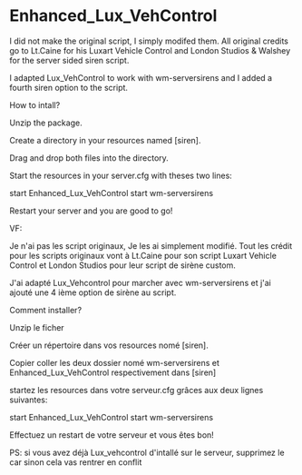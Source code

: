 # Enhanced_Lux_VehControl

I did not make the original script, I simply modifed them. All original credits go to Lt.Caine for his Luxart Vehicle Control and London Studios & Walshey for the server sided siren script.

I adapted Lux_VehControl to work with wm-serversirens and I added a fourth siren option to the script.


How to intall?

Unzip the package.

Create a directory in your resources named [siren].

Drag and drop both files into the directory.

Start the resources in your server.cfg with theses two lines:

start Enhanced_Lux_VehControl
start wm-serversirens

Restart your server and you are good to go!


VF:

Je n'ai pas les script originaux, Je les ai simplement modifié. Tout les crédit pour les scripts originaux vont à Lt.Caine pour son script Luxart Vehicle Control et London Studios pour leur script de sirène custom.

J'ai adapté Lux_Vehcontrol pour marcher avec wm-serversirens et j'ai ajouté une 4 ième option de sirène au script.

Comment installer?

Unzip le ficher

Créer un répertoire dans vos resources nomé [siren].

Copier coller les deux dossier nomé wm-serversirens et Enhanced_Lux_VehControl respectivement dans [siren]

startez les resources dans votre serveur.cfg grâces aux deux lignes suivantes:

start Enhanced_Lux_VehControl
start wm-serversirens

Effectuez un restart de votre serveur et vous êtes bon!

PS: si vous avez déjà Lux_vehcontrol d'intallé sur le serveur, supprimez le car sinon cela vas rentrer en conflit
